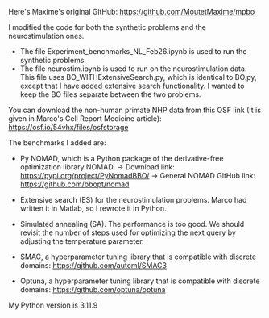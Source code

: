 Here's Maxime's original GitHub: https://github.com/MoutetMaxime/mpbo

I modified the code for both the synthetic problems and the neurostimulation ones.
- The file Experiment_benchmarks_NL_Feb26.ipynb is used to run the synthetic problems.
- The file neurostim.ipynb is used to run on the neurostimulation data. This file uses BO_WITHExtensiveSearch.py, which is identical to BO.py, except that I have added extensive search functionality. I wanted to keep the BO files separate between the two problems.

You can download the non-human primate NHP data from this OSF link (It is given in Marco's Cell Report Medicine article): https://osf.io/54vhx/files/osfstorage

The benchmarks I added are:
- Py NOMAD, which is a Python package of the derivative-free optimization library NOMAD.
-> Download link: https://pypi.org/project/PyNomadBBO/
-> General NOMAD GitHub link: https://github.com/bbopt/nomad

- Extensive search (ES) for the neurostimulation problems. Marco had written it in Matlab, so I rewrote it in Python.
- Simulated annealing (SA). The performance is too good. We should revisit the number of steps used for optimizing the next query by adjusting the temperature parameter.

- SMAC, a hyperparameter tuning library that is compatible with discrete domains: https://github.com/automl/SMAC3

- Optuna, a hyperparameter tuning library that is compatible with discrete domains: https://github.com/optuna/optuna

My Python version is 3.11.9
